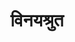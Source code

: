 ---
title: विनयश्रुत

type: chapter

order:
  cat: mool
  aagam: 
    position: 1
    depth: 1
  book: 
    position: 1
    depth: 2
  chapter: 
    position: 1
    depth: 3

parent:
  type: book

children:
  type: sutra
  count: 10

---